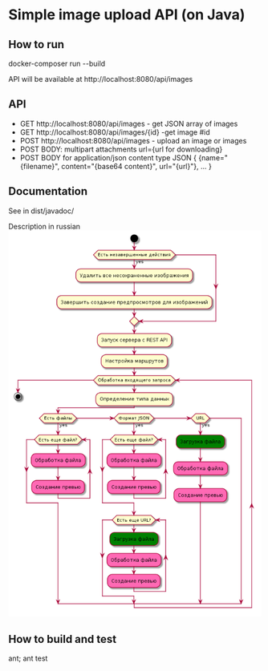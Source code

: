 # Simple image upload API (on Java)

## How to run

docker-composer run --build

API will be available at http://localhost:8080/api/images

## API

- GET http://localhost:8080/api/images - get JSON array of images
- GET http://localhost:8080/api/images/{id} -get image #id
- POST http://localhost:8080/api/images - upload an image or images
- POST BODY:
  multipart attachments
  url={url for downloading}
- POST BODY for application/json content type
  JSON {
    {name="{filename}",
     content="{base64 content}",
     url="{url}"}, ...
  }

## Documentation

See in dist/javadoc/

Description in russian
![How it works](../php/docs/main.png)

## How to build and test

ant; ant test
